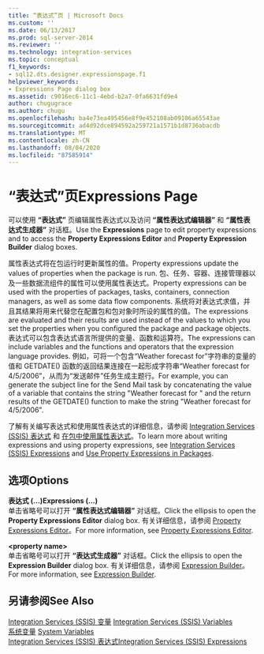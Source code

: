 ```yaml
---
title: “表达式”页 | Microsoft Docs
ms.custom: ''
ms.date: 06/13/2017
ms.prod: sql-server-2014
ms.reviewer: ''
ms.technology: integration-services
ms.topic: conceptual
f1_keywords:
- sql12.dts.designer.expressionspage.f1
helpviewer_keywords:
- Expressions Page dialog box
ms.assetid: c9016ec6-11c1-4ebd-b2a7-0fa6631fd9e4
author: chugugrace
ms.author: chugu
ms.openlocfilehash: ba4e73ea495456e8f9e452108ab09106a65543ae
ms.sourcegitcommit: ad4d92dce894592a259721a1571b1d8736abacdb
ms.translationtype: MT
ms.contentlocale: zh-CN
ms.lasthandoff: 08/04/2020
ms.locfileid: "87585914"
---
```

# <a name="expressions-page"></a><span data-ttu-id="66c93-102">“表达式”页</span><span class="sxs-lookup"><span data-stu-id="66c93-102">Expressions Page</span></span>
  <span data-ttu-id="66c93-103">可以使用 **“表达式”** 页编辑属性表达式以及访问 **“属性表达式编辑器”** 和 **“属性表达式生成器”** 对话框。</span><span class="sxs-lookup"><span data-stu-id="66c93-103">Use the **Expressions** page to edit property expressions and to access the **Property Expressions Editor** and **Property Expression Builder** dialog boxes.</span></span>  
  
 <span data-ttu-id="66c93-104">属性表达式将在包运行时更新属性的值。</span><span class="sxs-lookup"><span data-stu-id="66c93-104">Property expressions update the values of properties when the package is run.</span></span> <span data-ttu-id="66c93-105">包、任务、容器、连接管理器以及一些数据流组件的属性可以使用属性表达式。</span><span class="sxs-lookup"><span data-stu-id="66c93-105">Property expressions can be used with the properties of packages, tasks, containers, connection managers, as well as some data flow components.</span></span> <span data-ttu-id="66c93-106">系统将对表达式求值，并且其结果将用来代替您在配置包和包对象时所设的属性的值。</span><span class="sxs-lookup"><span data-stu-id="66c93-106">The expressions are evaluated and their results are used instead of the values to which you set the properties when you configured the package and package objects.</span></span> <span data-ttu-id="66c93-107">表达式可以包含表达式语言所提供的变量、函数和运算符。</span><span class="sxs-lookup"><span data-stu-id="66c93-107">The expressions can include variables and the functions and operators that the expression language provides.</span></span> <span data-ttu-id="66c93-108">例如，可将一个包含“Weather forecast for”字符串的变量的值和 GETDATE() 函数的返回结果连接在一起形成字符串“Weather forecast for 4/5/2006”，从而为“发送邮件”任务生成主题行。</span><span class="sxs-lookup"><span data-stu-id="66c93-108">For example, you can generate the subject line for the Send Mail task by concatenating the value of a variable that contains the string "Weather forecast for " and the return results of the GETDATE() function to make the string "Weather forecast for 4/5/2006".</span></span>  
  
 <span data-ttu-id="66c93-109">了解有关编写表达式和使用属性表达式的详细信息，请参阅 [Integration Services (SSIS) 表达式](integration-services-ssis-expressions.md) 和 [在包中使用属性表达式](use-property-expressions-in-packages.md)。</span><span class="sxs-lookup"><span data-stu-id="66c93-109">To learn more about writing expressions and using property expressions, see [Integration Services &#40;SSIS&#41; Expressions](integration-services-ssis-expressions.md) and [Use Property Expressions in Packages](use-property-expressions-in-packages.md).</span></span>  
  
## <a name="options"></a><span data-ttu-id="66c93-110">选项</span><span class="sxs-lookup"><span data-stu-id="66c93-110">Options</span></span>  
 <span data-ttu-id="66c93-111">**表达式 (...)**</span><span class="sxs-lookup"><span data-stu-id="66c93-111">**Expressions (...)**</span></span>  
 <span data-ttu-id="66c93-112">单击省略号可以打开 **“属性表达式编辑器”** 对话框。</span><span class="sxs-lookup"><span data-stu-id="66c93-112">Click the ellipsis to open the **Property Expressions Editor** dialog box.</span></span> <span data-ttu-id="66c93-113">有关详细信息，请参阅 [Property Expressions Editor](property-expressions-editor.md)。</span><span class="sxs-lookup"><span data-stu-id="66c93-113">For more information, see [Property Expressions Editor](property-expressions-editor.md).</span></span>  
  
 **\<property name>**  
 <span data-ttu-id="66c93-114">单击省略号可以打开 **“表达式生成器”** 对话框。</span><span class="sxs-lookup"><span data-stu-id="66c93-114">Click the ellipsis to open the **Expression Builder** dialog box.</span></span> <span data-ttu-id="66c93-115">有关详细信息，请参阅 [Expression Builder](expression-builder.md)。</span><span class="sxs-lookup"><span data-stu-id="66c93-115">For more information, see [Expression Builder](expression-builder.md).</span></span>  
  
## <a name="see-also"></a><span data-ttu-id="66c93-116">另请参阅</span><span class="sxs-lookup"><span data-stu-id="66c93-116">See Also</span></span>  
 <span data-ttu-id="66c93-117">[Integration Services (SSIS) 变量](../integration-services-ssis-variables.md) </span><span class="sxs-lookup"><span data-stu-id="66c93-117">[Integration Services &#40;SSIS&#41; Variables](../integration-services-ssis-variables.md) </span></span>  
 <span data-ttu-id="66c93-118">[系统变量](../system-variables.md) </span><span class="sxs-lookup"><span data-stu-id="66c93-118">[System Variables](../system-variables.md) </span></span>  
 [<span data-ttu-id="66c93-119">Integration Services (SSIS) 表达式</span><span class="sxs-lookup"><span data-stu-id="66c93-119">Integration Services &#40;SSIS&#41; Expressions</span></span>](integration-services-ssis-expressions.md)  
  
  
